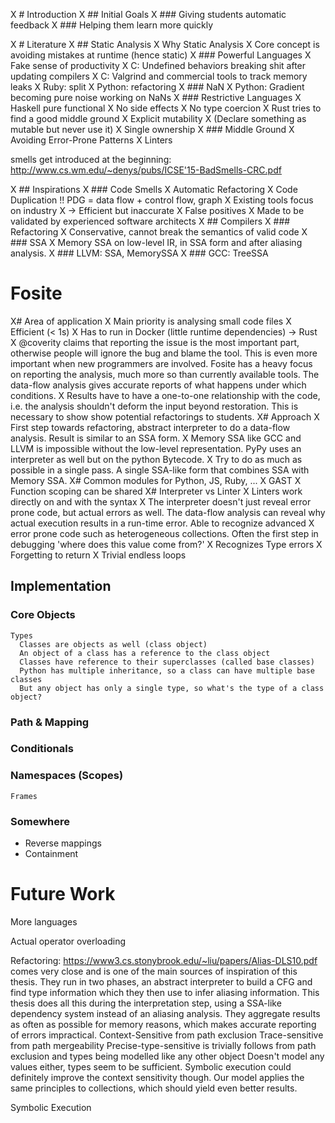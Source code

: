 X # Introduction
X ## Initial Goals 
X ### Giving students automatic feedback
X ### Helping them learn more quickly

X # Literature
X ## Static Analysis
X   Why Static Analysis
X   Core concept is avoiding mistakes at runtime (hence static)
X ### Powerful Languages
X    Fake sense of productivity
X      C: Undefined behaviors breaking shit after updating compilers
X      C: Valgrind and commercial tools to track memory leaks
X      Ruby: split
X      Python: refactoring
X ### NaN
X    Python: Gradient becoming pure noise working on NaNs
X ### Restrictive Languages
X   Haskell pure functional
X     No side effects
X     No type coercion
X   Rust tries to find a good middle ground
X     Explicit mutability
X     (Declare something as mutable but never use it)
X     Single ownership
X ### Middle Ground
X   Avoiding Error-Prone Patterns
X   Linters

smells get introduced at the beginning: http://www.cs.wm.edu/~denys/pubs/ICSE'15-BadSmells-CRC.pdf

X ## Inspirations
X ### Code Smells
X    Automatic Refactoring
X    Code Duplication
!!   PDG = data flow + control flow, graph
X    Existing tools focus on industry
X    -> Efficient but inaccurate
X       False positives
X       Made to be validated by experienced software architects
X ## Compilers
X ### Refactoring 
X     Conservative, cannot break the semantics of valid code
X ### SSA
X     Memory SSA on low-level IR, in SSA form and after aliasing analysis. 
X ### LLVM: SSA, MemorySSA
X ### GCC: TreeSSA

# Fosite
X# Area of application
   X Main priority is analysing small code files
   X Efficient (< 1s)
   X Has to run in Docker (little runtime dependencies) -> Rust
   X @coverity claims that reporting the issue is the most important part, otherwise people will ignore the bug and blame the tool. This is even more important when new programmers are involved. Fosite has a heavy focus on reporting the analysis, much more so than currently available tools. The data-flow analysis gives accurate reports of what happens under which conditions.
   X Results have to have a one-to-one relationship with the code, i.e. the analysis shouldn't deform the input beyond restoration. This is necessary to show show potential refactorings to students.
X# Approach
   X First step towards refactoring, abstract interpreter to do a data-flow analysis. Result is similar to an SSA form.
   X Memory SSA like GCC and LLVM is impossible without the low-level representation. PyPy uses an interpreter as well but on the python Bytecode.
   X Try to do as much as possible in a single pass. A single SSA-like form that combines SSA with Memory SSA. 
X# Common modules for Python, JS, Ruby, ...
   X GAST
   X Function scoping can be shared
X# Interpreter vs Linter
   X Linters work directly on and with the syntax
   X The interpreter doesn't just reveal error prone code, but actual errors as well. The data-flow analysis can reveal why actual execution results in a run-time error. Able to recognize advanced X error prone code such as heterogeneous collections.
     Often the first step in debugging 'where does this value come from?'
     X Recognizes Type errors
      X          Forgetting to return
       X         Trivial endless loops

## Implementation

### Core Objects
    Types
      Classes are objects as well (class object)
      An object of a class has a reference to the class object
      Classes have reference to their superclasses (called base classes)
      Python has multiple inheritance, so a class can have multiple base classes
      But any object has only a single type, so what's the type of a class object? 
### Path & Mapping
### Conditionals

### Namespaces (Scopes)
    Frames

### Somewhere
* Reverse mappings
* Containment


# Future Work

   More languages

   Actual operator overloading
   
   Refactoring: https://www3.cs.stonybrook.edu/~liu/papers/Alias-DLS10.pdf comes very close and is one of the main sources of inspiration of this thesis. They run in two phases, an abstract interpreter to build a CFG and find type information which they then use to infer aliasing information. This thesis does all this during the interpretation step, using a SSA-like dependency system instead of an aliasing analysis. They aggregate results as often as possible for memory reasons, which makes accurate reporting of errors impractical.
   Context-Sensitive from path exclusion
   Trace-sensitive from path mergeability
   Precise-type-sensitive is trivially follows from path exclusion and types being modelled like any other object
   Doesn't model any values either, types seem to be sufficient. Symbolic execution could definitely improve the context sensitivity though.
   Our model applies the same principles to collections, which should yield even better results. 

   Symbolic Execution
